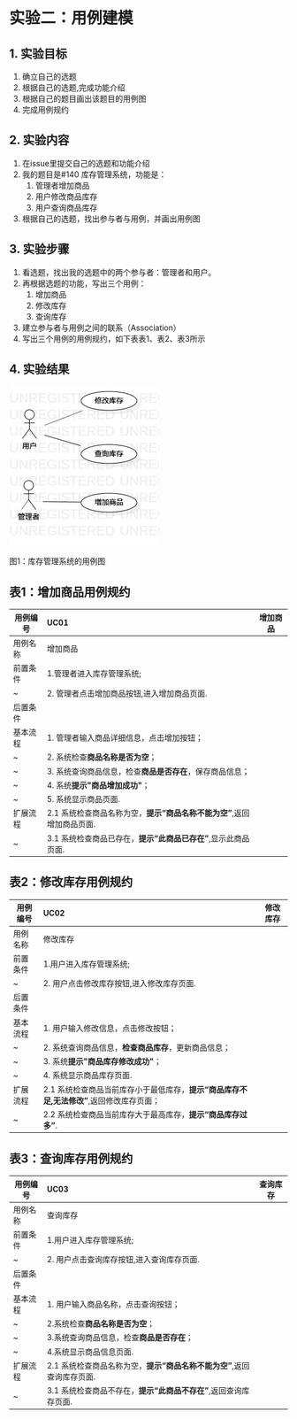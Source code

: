 <!--
 * @Author: your name
 * @Date: 2020-03-07 16:21:55
 * @LastEditTime: 2020-03-27 13:04:59
 * @LastEditors: Please set LastEditors
 * @Description: In User Settings Edit
 * @FilePath: \undefinedf:\github\uml-modeling-2020\students\1707080714328\lab2.md
 -->
# 实验二：用例建模

## 1. 实验目标

  1. 确立自己的选题
  2. 根据自己的选题,完成功能介绍
  3. 根据自己的题目画出该题目的用例图
  4. 完成用例规约

## 2. 实验内容

 1. 在issue里提交自己的选题和功能介绍
 2. 我的题目是#140 库存管理系统，功能是：
    1. 管理者增加商品
    2. 用户修改商品库存
    3. 用户查询商品库存
 3. 根据自己的选题，找出参与者与用例，并画出用例图

## 3. 实验步骤

  1. 看选题，找出我的选题中的两个参与者：管理者和用户。
  2. 再根据选题的功能，写出三个用例： 
     1. 增加商品
	   2. 修改库存 
	   3. 查询库存
  3. 建立参与者与用例之间的联系（Association）
  4. 写出三个用例的用例规约，如下表表1、表2、表3所示

## 4. 实验结果

![用例图](./Lab2_UseCaseDiagram.jpg)

图1：库存管理系统的用例图


## 表1：增加商品用例规约  

用例编号  | UC01 | 增加商品  
-|:-|-  
用例名称  | 增加商品  |   
前置条件  | 1.管理者进入库存管理系统;     |
~| 2. 管理者点击增加商品按钮,进入增加商品页面.  |    
后置条件  |      |   
基本流程  | 1. 管理者输入商品详细信息，点击增加按钮；  |  
~| 2. 系统检查**商品名称是否为空**；  | 
~| 3. 系统查询商品信息，检查**商品是否存在**，保存商品信息；   |
~| 4. 系统**提示"商品增加成功"**；   |  
~| 5. 系统显示商品页面.   |   
扩展流程  | 2.1 系统检查商品名称为空，**提示“商品名称不能为空”**,返回增加商品页面.  |    
~| 3.1 系统检查商品已存在，**提示“此商品已存在”**,显示此商品页面. |  


## 表2：修改库存用例规约  

用例编号  | UC02 | 修改库存  
-|:-|-  
用例名称  | 修改库存  |   
前置条件  | 1.用户进入库存管理系统;     |
~| 2. 用户点击修改库存按钮,进入修改库存页面.  | 
后置条件  |      |    
基本流程  | 1. 用户输入修改信息，点击修改按钮；  |
~| 2. 系统查询商品信息，**检查商品库存**，更新商品信息；  |
~| 3. 系统**提示"商品库存修改成功"**；  |      
~| 4. 系统显示商品库存页面.   |    
扩展流程  | 2.1 系统检查商品当前库存小于最低库存，**提示“商品库存不足,无法修改”**,返回修改库存页面； |   
~| 2.2 系统检查商品当前库存大于最高库存，**提示“商品库存过多”**. |  


## 表3：查询库存用例规约  

用例编号  | UC03 | 查询库存  
-|:-|-  
用例名称  | 查询库存    |   
前置条件  | 1.用户进入库存管理系统;     |
~| 2. 用户点击查询库存按钮,进入查询库存页面.  | 
后置条件  |      |    
基本流程  | 1. 用户输入商品名称，点击查询按钮；  |
~| 2.系统检查**商品名称是否为空**；  |
~| 3.系统查询商品信息，检查**商品是否存在**；  |      
~| 4.系统显示商品信息页面.   |   
扩展流程  | 2.1 系统检查商品名称为空，**提示“商品名称不能为空”**,返回查询库存页面.  |
~| 3.1 系统检查商品不存在，**提示“此商品不存在”**,返回查询库存页面. |   